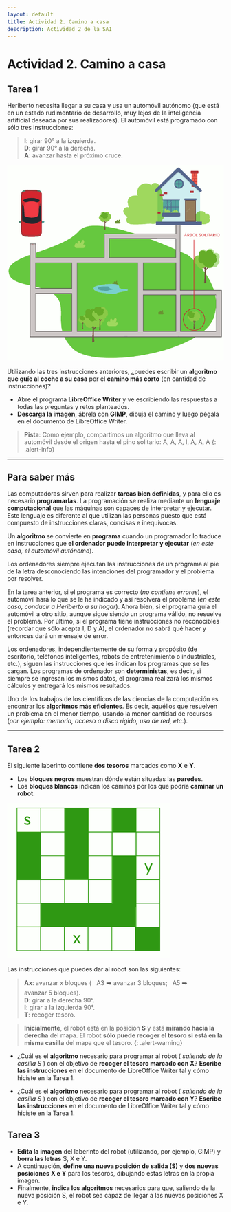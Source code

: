 ```yaml
---
layout: default
title: Actividad 2. Camino a casa
description: Actividad 2 de la SA1
---
```


# Actividad 2. Camino a casa

## Tarea 1

Heriberto necesita llegar a su casa y usa un automóvil autónomo (que está en un estado rudimentario de desarrollo, muy lejos de la inteligencia artificial deseada por sus realizadores). El automóvil está programado con sólo tres instrucciones:

> **I**: girar 90° a la izquierda. <br> **D**: girar 90° a la derecha. <br> **A**: avanzar hasta el próximo cruce.

![](act_02.png)

Utilizando las tres instrucciones anteriores, ¿puedes escribir un **algoritmo que guíe al coche a su casa** por el **camino más corto** (en cantidad de instrucciones)?

- Abre el programa **LibreOffice Writer** y ve escribiendo las respuestas a todas las preguntas y retos planteados.
- **Descarga la imagen**, ábrela con **GIMP**, dibuja el camino y luego pégala en el documento de LibreOffice Writer.

> **Pista**: Como ejemplo, compartimos un algoritmo que lleva al automóvil desde el origen hasta el pino solitario: A, A, A, I, A, A, A
{: .alert-info}

---

## Para saber más

Las computadoras sirven para realizar **tareas bien definidas**, y para ello es necesario **programarlas**. La programación se realiza mediante un **lenguaje computacional** que las máquinas son capaces de interpretar y ejecutar. Este lenguaje es diferente al que utilizan las personas puesto que está compuesto de instrucciones claras, concisas e inequívocas.

Un **algoritmo** se convierte en **programa** cuando un programador lo traduce en instrucciones que **el ordenador puede interpretar y ejecutar** (_en este caso, el automóvil autónomo_).

Los ordenadores siempre ejecutan las instrucciones de un programa al pie de la letra desconociendo las intenciones del programador y el problema por resolver.

En la tarea anterior, si el programa es correcto (_no contiene errores_), el automóvil hará lo que se le ha indicado y así resolverá el problema (_en este caso, conducir a Heriberto a su hogar_). Ahora bien, si el programa guía el automóvil a otro sitio, aunque sigue siendo un programa válido, no resuelve el problema. Por último, si el programa tiene instrucciones no reconocibles (recordar que sólo acepta I, D y A), el ordenador no sabrá qué hacer y entonces dará un mensaje de error.

Los ordenadores, independientemente de su forma y propósito (de escritorio, teléfonos inteligentes, robots de entretenimiento o industriales, etc.), siguen las instrucciones que les indican los programas que se les cargan. Los programas de ordenador son **deterministas**, es decir, si siempre se ingresan los mismos datos, el programa realizará los mismos cálculos y entregará los mismos resultados.

Uno de los trabajos de los científicos de las ciencias de la computación es encontrar los **algoritmos más eficientes**. Es decir, aquéllos que resuelven un problema en el menor tiempo, usando la menor cantidad de recursos (_por ejemplo: memoria, acceso a disco rígido, uso de red, etc_.).

---

## Tarea 2

El siguiente laberinto contiene **dos tesoros** marcados como **X** e **Y**.
- Los **bloques negros** muestran dónde están situadas las **paredes**.
- Los **bloques blancos** indican los caminos por los que podría **caminar un robot**.

![](act_02b.png)

Las instrucciones que puedes dar al robot son las siguientes:

> **Ax**: avanzar x bloques (   A3 ➡️ avanzar 3 bloques;   A5 ➡️ avanzar 5 bloques). <br> **D**: girar a la derecha 90°. <br> **I**: girar a la izquierda 90°. <br> **T**: recoger tesoro.

> **Inicialmente**, el robot está en la posición **S** y está **mirando hacia la derecha** del mapa. El robot **sólo puede recoger el tesoro si está en la misma casilla** del mapa que el tesoro.
{: .alert-warning}

- ¿Cuál es el **algoritmo** necesario para programar al robot ( _saliendo de la casilla S_ ) con el objetivo de **recoger el tesoro marcado con X**? **Escribe las instrucciones** en el documento de LibreOffice Writer tal y cómo hiciste en la Tarea 1.

- ¿Cuál es el **algoritmo** necesario para programar al robot ( _saliendo de la casilla S_ ) con el objetivo de **recoger el tesoro marcado con Y**? **Escribe las instrucciones** en el documento de LibreOffice Writer tal y cómo hiciste en la Tarea 1.

## Tarea 3

- **Edita la imagen** del laberinto del robot (utilizando, por ejemplo, GIMP) y **borra las letras** S, X e Y.
- A continuación, **define una nueva posición de salida (S)** y **dos nuevas posiciones X e Y** para los tesoros, dibujando estas letras en la propia imagen.
- Finalmente, **indica los algoritmos** necesarios para que, saliendo de la nueva posición S, el robot sea capaz de llegar a las nuevas posiciones X e Y.